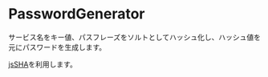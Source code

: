 # PasswordGenerator
サービス名をキー値、パスフレーズをソルトとしてハッシュ化し、ハッシュ値を元にパスワードを生成します。

[jsSHA](https://caligatio.github.io/jsSHA/)を利用します。